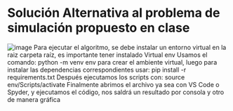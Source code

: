 # Solución Alternativa al problema de simulación propuesto en clase
![image](https://github.com/DevLaCruz/simulation-example/assets/97196517/bbddebba-9bac-49af-8733-b2f499e84e4a)
Para ejecutar el algoritmo, se debe instalar un entorno virtual en la raiz carpeta raíz, es importante tener instalado Virtual env
Usamos el comando:
python -m venv env
para crear el ambiente virtual, luego para instalar las dependencias correspondientes usar:
pip install -r requirements.txt
Después ejecutamos los scripts con: 
source env/Scripts/activate
Finalmente abrimos el archivo ya sea con VS Code o Spyder, y ejecutamos el código, nos saldrá un resultado por consola y otro de manera gráfica
